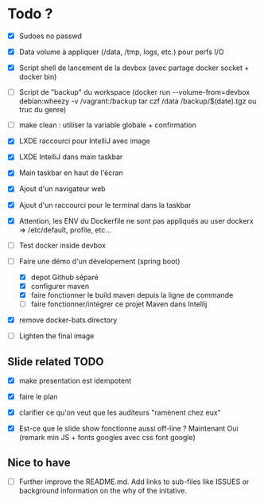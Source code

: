 # Todo ?

* [x] Sudoes no passwd
* [x] Data volume à appliquer (/data, /tmp, logs, etc.) pour perfs I/O

* [x] Script shell de lancement de la devbox (avec partage docker socket + docker bin)
* [ ] Script de "backup" du workspace (docker run --volume-from=devbox debian:wheezy -v /vagrant:/backup tar czf /data /backup/$(date).tgz ou truc du genre) 
* [ ] make clean : utiliser la variable globale + confirmation 

* [x] LXDE raccourci pour IntelliJ avec image
* [x] LXDE IntelliJ dans main taskbar
* [x] Main taskbar en haut de l'écran

* [x] Ajout d'un navigateur web
* [x] Ajout d'un raccourci pour le terminal dans la taskbar

* [x] Attention, les ENV du Dockerfile ne sont pas appliqués au user dockerx => /etc/default, profile, etc...

* [ ] Test docker inside devbox
* [ ] Faire une démo d'un dévelopement (spring boot)
	* [x] depot Github séparé
	* [x] configurer maven
	* [x] faire fonctionner le build maven depuis la ligne de commande
	* [ ] faire fonctionner/intégrer ce projet Maven dans Intellij

* [x] remove docker-bats directory
* [ ] Lighten the final image

## Slide related TODO

* [x] make presentation est idempotent
* [x] faire le plan
* [x] clarifier ce qu'on veut que les auditeurs "ramènent chez eux"

* [x] Est-ce que le slide show fonctionne aussi off-line ? Maintenant Oui (remark min JS + fonts googles avec css font google)


## Nice to have

* [ ] Further improve the README.md. Add links to sub-files like ISSUES or background information on the why of the initative.
